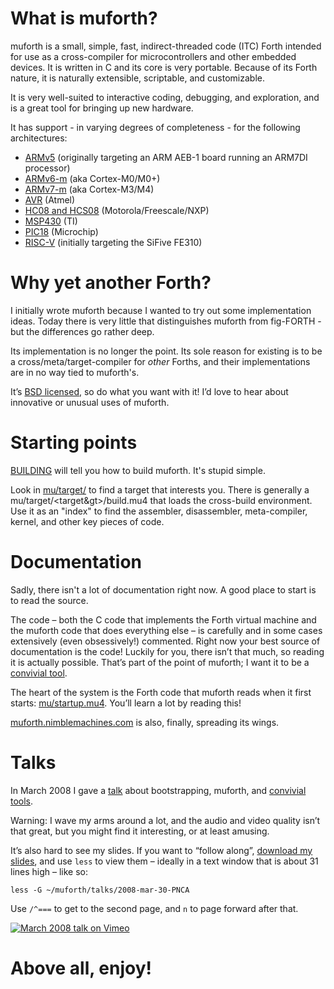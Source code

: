 
# What is muforth?

muforth is a small, simple, fast, indirect-threaded code (ITC) Forth intended
for use as a cross-compiler for microcontrollers and other embedded devices.
It is written in C and its core is very portable. Because of its Forth nature,
it is naturally extensible, scriptable, and customizable.

It is very well-suited to interactive coding, debugging, and exploration, and
is a great tool for bringing up new hardware.

It has support - in varying degrees of completeness - for the following
architectures:

  * [ARMv5](https://github.com/nimblemachines/muforth/tree/master/mu/target/ARM/v5) (originally targeting an ARM AEB-1 board running an ARM7DI processor)
  * [ARMv6-m](https://github.com/nimblemachines/muforth/tree/master/mu/target/ARM/v6-m) (aka Cortex-M0/M0+)
  * [ARMv7-m](https://github.com/nimblemachines/muforth/tree/master/mu/target/ARM/v7-m) (aka Cortex-M3/M4)
  * [AVR](https://github.com/nimblemachines/muforth/tree/master/mu/target/AVR) (Atmel)
  * [HC08 and HCS08](https://github.com/nimblemachines/muforth/tree/master/mu/target/HC08) (Motorola/Freescale/NXP)
  * [MSP430](https://github.com/nimblemachines/muforth/tree/master/mu/target/MSP430) (TI)
  * [PIC18](https://github.com/nimblemachines/muforth/tree/master/mu/target/PIC18) (Microchip)
  * [RISC-V](https://github.com/nimblemachines/muforth/tree/master/mu/target/RISC-V) (initially targeting the SiFive FE310)


# Why yet another Forth?

I initially wrote muforth because I wanted to try out some implementation
ideas. Today there is very little that distinguishes muforth from fig-FORTH -
but the differences go rather deep.

Its implementation is no longer the point. Its sole reason for existing
is to be a cross/meta/target-compiler for _other_ Forths, and their
implementations are in no way tied to muforth's.

It’s [BSD
licensed](https://github.com/nimblemachines/muforth/blob/master/LICENSE), so do
what you want with it! I’d love to hear about innovative or unusual uses of
muforth.


# Starting points

[BUILDING](https://github.com/nimblemachines/muforth/blob/master/BUILDING)
will tell you how to build muforth. It's stupid simple.

Look in
[mu/target/](https://github.com/nimblemachines/muforth/tree/master/mu/target)
to find a target that interests you. There is generally a
mu/target/&lt;target&gt>/build.mu4 that loads the cross-build environment. Use it as
an "index" to find the assembler, disassembler, meta-compiler, kernel, and
other key pieces of code.


# Documentation

Sadly, there isn't a lot of documentation right now. A good place to start is
to read the source.

The code – both the C code that implements the Forth virtual machine and the
muforth code that does everything else – is carefully and in some cases
extensively (even obsessively!) commented. Right now your best source of
documentation is the code! Luckily for you, there isn’t that much, so reading
it is actually possible. That’s part of the point of muforth; I want it to be a
[convivial tool](https://www.nimblemachines.com/convivial-tool/).

The heart of the system is the Forth code that muforth reads when it first
starts:
[mu/startup.mu4](https://github.com/nimblemachines/muforth/blob/master/mu/startup.mu4).
You’ll learn a lot by reading this!

[muforth.nimblemachines.com](https://muforth.nimblemachines.com/) is also,
finally, spreading its wings.


# Talks

In March 2008 I gave a [talk](https://vimeo.com/859408) about bootstrapping,
muforth, and [convivial tools](https://www.nimblemachines.com/convivial-tool/).

Warning: I wave my arms around a lot, and the audio and video quality isn’t
that great, but you might find it interesting, or at least amusing.

It’s also hard to see my slides. If you want to “follow along”, [download my
slides](https://github.com/nimblemachines/muforth/blob/master/talks/2008-mar-30-PNCA),
and use `less` to view them – ideally in a text window that is about 31 lines
high – like so:

```
less -G ~/muforth/talks/2008-mar-30-PNCA
```

Use `/^===` to get to the second page, and `n` to page forward after that.

[![March 2008 talk on Vimeo](https://i.vimeocdn.com/video/53151468)](https://vimeo.com/859408)

# Above all, enjoy!
